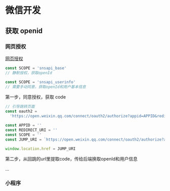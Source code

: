 # 微信开发

## 获取 openid

### 网页授权

[网页授权](https://developers.weixin.qq.com/doc/offiaccount/OA_Web_Apps/Wechat_webpage_authorization.html)

```js
const SCOPE = 'snsapi_base'
// 静默授权，获取openId

const SCOPE = 'snsapi_userinfo'
// 需要手动同意，获取openId和用户基本信息
```

第一步，同意授权，获取 code

```js
// 引导跳转页面
const oauth2 =
  'https://open.weixin.qq.com/connect/oauth2/authorize?appid=APPID&redirect_uri=REDIRECT_URI&response_type=code&scope=SCOPE&state=STATE#wechat_redirect'

const APPID = ''
const REDIRECT_URI = ''
const SCOPE = ''
const JUMP_URI = `https://open.weixin.qq.com/connect/oauth2/authorize?appid=${APPID}&redirect_uri=${REDIRECT_URI}&response_type=code&scope=${SCOPE}&state=STATE#wechat_redirect`

window.location.href = JUMP_URI
```

第二步，从回跳的url里提取code，传给后端换取openId和用户信息

...

### 小程序


